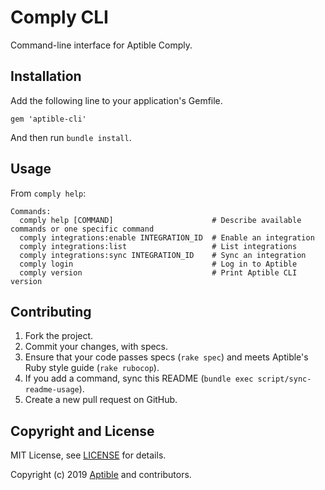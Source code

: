# Comply CLI

Command-line interface for Aptible Comply.

## Installation

Add the following line to your application's Gemfile.

    gem 'aptible-cli'

And then run `bundle install`.


## Usage

From `comply help`:

<!-- BEGIN USAGE -->
```
Commands:
  comply help [COMMAND]                      # Describe available commands or one specific command
  comply integrations:enable INTEGRATION_ID  # Enable an integration
  comply integrations:list                   # List integrations
  comply integrations:sync INTEGRATION_ID    # Sync an integration
  comply login                               # Log in to Aptible
  comply version                             # Print Aptible CLI version
```
<!-- END USAGE -->

## Contributing

1. Fork the project.
1. Commit your changes, with specs.
1. Ensure that your code passes specs (`rake spec`) and meets Aptible's Ruby style guide (`rake rubocop`).
1. If you add a command, sync this README (`bundle exec script/sync-readme-usage`).
1. Create a new pull request on GitHub.

## Copyright and License

MIT License, see [LICENSE](LICENSE.md) for details.

Copyright (c) 2019 [Aptible](https://www.aptible.com) and contributors.
